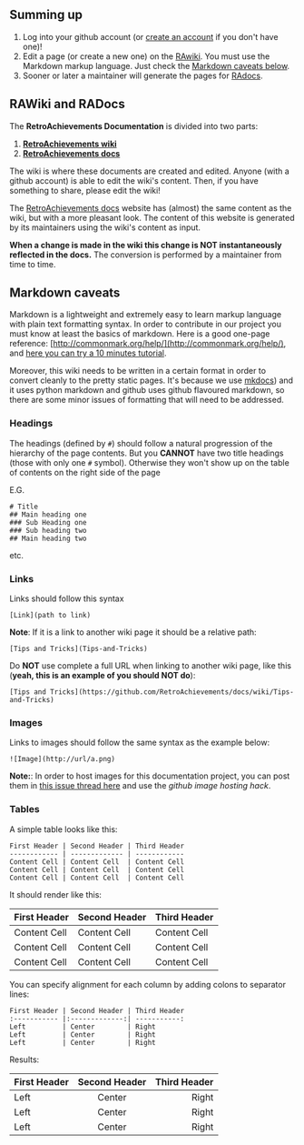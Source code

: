 ## Summing up

1. Log into your github account (or [create an account](https://github.com/join) if you don't have one)!
2. Edit a page (or create a new one) on the [RAwiki](https://github.com/RetroAchievements/docs/wiki/). You must use the Markdown markup language. Just check the [Markdown caveats below](#markdown-caveats).
3. Sooner or later a maintainer will generate the pages for [RAdocs](https://docs.retroachievements.org).


## RAWiki and RADocs

The **RetroAchievements Documentation** is divided into two parts:

1. **[RetroAchievements wiki](https://github.com/RetroAchievements/docs/wiki/)**
2. **[RetroAchievements docs](https://docs.retroachievements.org)**

The wiki is where these documents are created and edited. Anyone (with a github account) is able to edit the wiki's content. Then, if you have something to share, please edit the wiki!

The [RetroAchievements docs](https://docs.retroachievements.org) website has (almost) the same content as the wiki, but with a more pleasant look. The content of this website is generated by its maintainers using the wiki's content as input.

**When a change is made in the wiki this change is NOT instantaneously reflected in the docs.** The conversion is performed by a maintainer from time to time.


## Markdown caveats

Markdown is a lightweight and extremely easy to learn markup language with plain text formatting syntax. In order to contribute in our project you must know at least the basics of markdown. Here is a good one-page reference: [http://commonmark.org/help/](http://commonmark.org/help/), and [here you can try a 10 minutes tutorial](http://commonmark.org/help/tutorial/).

Moreover, this wiki needs to be written in a certain format in order to convert cleanly to the pretty static pages. It's because we use [mkdocs](http://www.mkdocs.org/)) and it uses python markdown and github uses github flavoured markdown, so there are some minor issues of formatting that will need to be addressed.


### Headings

The headings (defined by `#`) should follow a natural progression of the hierarchy of the page contents. But you **CANNOT** have two title headings (those with only one `#` symbol). Otherwise they won't show up on the table of contents on the right side of the page

E.G.
```
# Title
## Main heading one
### Sub Heading one
### Sub heading two
## Main heading two
```
etc.


### Links

Links should follow this syntax

```
[Link](path to link)
```

**Note**: If it is a link to another wiki page it should be a relative path:
```
[Tips and Tricks](Tips-and-Tricks)
```

Do **NOT** use complete a full URL when linking to another wiki page, like this (**yeah, this is an example of you should NOT do**):
```
[Tips and Tricks](https://github.com/RetroAchievements/docs/wiki/Tips-and-Tricks)
```


### Images

Links to images should follow the same syntax as the example below:

```
![Image](http://url/a.png) 
```

**Note:**: In order to host images for this documentation project, you can post them in [this issue thread here](https://github.com/RetroAchievements/docs/issues/1) and use the *github image hosting hack*.



### Tables

A simple table looks like this:

```
First Header | Second Header | Third Header
------------ | ------------- | ------------
Content Cell | Content Cell  | Content Cell
Content Cell | Content Cell  | Content Cell
Content Cell | Content Cell  | Content Cell
```

It should render like this:

First Header | Second Header | Third Header
------------ | ------------- | ------------
Content Cell | Content Cell  | Content Cell
Content Cell | Content Cell  | Content Cell
Content Cell | Content Cell  | Content Cell

You can specify alignment for each column by adding colons to separator lines:

```
First Header | Second Header | Third Header
:----------- |:-------------:| -----------:
Left         | Center        | Right
Left         | Center        | Right
Left         | Center        | Right
```

Results:

First Header | Second Header | Third Header
:----------- |:-------------:| -----------:
Left         | Center        | Right
Left         | Center        | Right
Left         | Center        | Right

